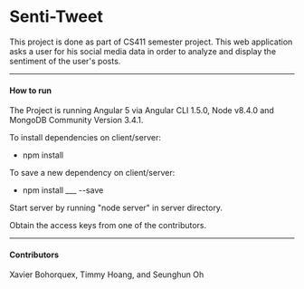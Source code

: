 # Senti-Tweet
This project is done as part of CS411 semester project. This web application asks a user for his social media data in order to analyze and display the sentiment of the user's posts.

---
#### How to run

The Project is running Angular 5 via Angular CLI 1.5.0, Node v8.4.0 and MongoDB Community Version 3.4.1.

To install dependencies on client/server:
- npm install

To save a new dependency on client/server:
- npm install ___ --save

Start server by running "node server" in server directory.

Obtain the access keys from one of the contributors.

---
#### Contributors 
Xavier Bohorquex, Timmy Hoang, and Seunghun Oh
 
